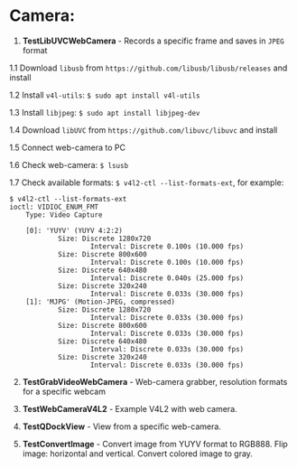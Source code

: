 # Camera:

1. <b>TestLibUVCWebCamera</b> - Records a specific frame and saves in `JPEG` format

1.1 Download `libusb` from `https://github.com/libusb/libusb/releases` and install

1.2 Install `v4l-utils`: `$ sudo apt install v4l-utils`

1.3 Install `libjpeg`: `$ sudo apt install libjpeg-dev`

1.4 Download `libUVC` from `https://github.com/libuvc/libuvc` and install

1.5 Connect web-camera to PC

1.6 Check web-camera: `$ lsusb`

1.7 Check available formats: `$ v4l2-ctl --list-formats-ext`, for example:

	$ v4l2-ctl --list-formats-ext
	ioctl: VIDIOC_ENUM_FMT
        Type: Video Capture

        [0]: 'YUYV' (YUYV 4:2:2)
                Size: Discrete 1280x720
                        Interval: Discrete 0.100s (10.000 fps)
                Size: Discrete 800x600
                        Interval: Discrete 0.100s (10.000 fps)
                Size: Discrete 640x480
                        Interval: Discrete 0.040s (25.000 fps)
                Size: Discrete 320x240
                        Interval: Discrete 0.033s (30.000 fps)
        [1]: 'MJPG' (Motion-JPEG, compressed)
                Size: Discrete 1280x720
                        Interval: Discrete 0.033s (30.000 fps)
                Size: Discrete 800x600
                        Interval: Discrete 0.033s (30.000 fps)
                Size: Discrete 640x480
                        Interval: Discrete 0.033s (30.000 fps)
                Size: Discrete 320x240
                        Interval: Discrete 0.033s (30.000 fps)

2. <b>TestGrabVideoWebCamera</b> - Web-camera grabber, resolution formats for a specific webcam

3. <b>TestWebCameraV4L2</b> - Example V4L2 with web camera.

4. <b>TestQDockView</b> - View from a specific web-camera.

5. <b>TestConvertImage</b> - Convert image from YUYV format to RGB888. Flip image: horizontal and vertical. Convert colored image to gray.

